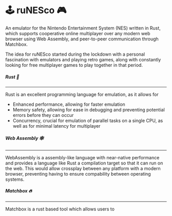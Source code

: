 # 🕹️ ruNESco 🎮

An emulator for the Nintendo Entertainment System (NES) written in Rust, which supports cooperative online multiplayer over any modern web browser using Web Assembly, and peer-to-peer communication through Matchbox. 

The idea for ruNESco started during the lockdown with a personal fascination with emulators and playing retro games, along with constantly looking for free multiplayer games to play together in that period.
##### Rust 🦀
---
Rust is an excellent programming language for emulation, as it allows for
- Enhanced performance, allowing for faster emulation
- Memory safety, allowing for ease in debugging and preventing potential errors before they can occur
- Concurrency, crucial for emulation of parallel tasks on a single CPU, as well as for minimal latency for multiplayer 

##### Web Assembly 🕸️
--- 
WebAssembly is a assembly-like language with near-native performance and provides a language like Rust a compilation target so that it can run on the web. This would allow crossplay between any platform with a modern browser, preventing having to ensure compability between operating systems.

##### Matchbox 🔥
---
Matchbox is a rust based tool which allows users to 



